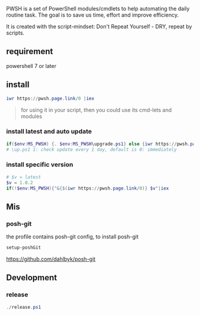 PWSH is a set of PowerShell modules/cmdlets to help automating the daily routine task.
The goal is to save us time, effort and improve efficiency.

It is created with the script-mindset: Don't Repeat Yourself - DRY, repeat by scripts.
## requirement
powershell 7 or later

## install
```powershell
iwr https://pwsh.page.link/0 |iex
```

> for using it in your script, then you could use its cmd-lets and modules

### install latest and auto update
```powershell
if($env:MS_PWSH) {. $env:MS_PWSH\upgrade.ps1} else {iwr https://pwsh.page.link/0|iex}
# \up.ps1 1: check update every 1 day, default is 0: immediately
```
### install specific version
```powershell
# $v = latest
$v = 1.0.2 
if(!$env:MS_PWSH){"&{$(iwr https://pwsh.page.link/0)} $v"|iex
```



## Mis
### posh-git
the profile contains posh-git config, to install posh-git
```powershell
setup-poshGit
```
https://github.com/dahlbyk/posh-git

## Development
### release
```powershell
./release.ps1
```
